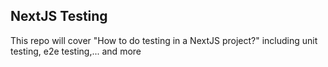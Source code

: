 

## NextJS Testing
This repo will cover "How to do testing in a NextJS project?" including unit testing, e2e testing,... and more



